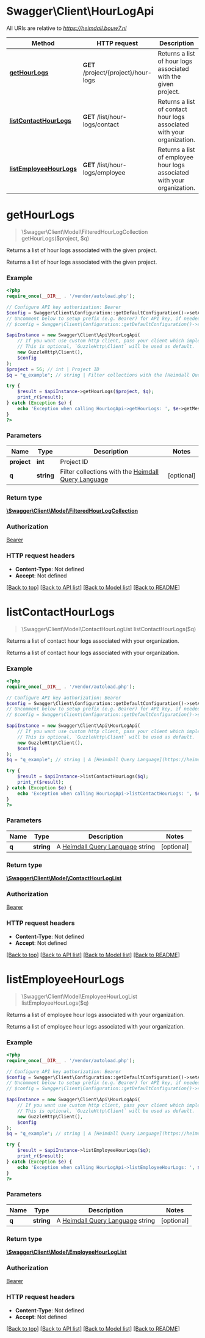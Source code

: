 # Swagger\Client\HourLogApi

All URIs are relative to *https://heimdall.bouw7.nl*

Method | HTTP request | Description
------------- | ------------- | -------------
[**getHourLogs**](HourLogApi.md#getHourLogs) | **GET** /project/{project}/hour-logs | Returns a list of hour logs associated with the given project.
[**listContactHourLogs**](HourLogApi.md#listContactHourLogs) | **GET** /list/hour-logs/contact | Returns a list of contact hour logs associated with your organization.
[**listEmployeeHourLogs**](HourLogApi.md#listEmployeeHourLogs) | **GET** /list/hour-logs/employee | Returns a list of employee hour logs associated with your organization.


# **getHourLogs**
> \Swagger\Client\Model\FilteredHourLogCollection getHourLogs($project, $q)

Returns a list of hour logs associated with the given project.

Returns a list of hour logs associated with the given project.

### Example
```php
<?php
require_once(__DIR__ . '/vendor/autoload.php');

// Configure API key authorization: Bearer
$config = Swagger\Client\Configuration::getDefaultConfiguration()->setApiKey('Authorization', 'YOUR_API_KEY');
// Uncomment below to setup prefix (e.g. Bearer) for API key, if needed
// $config = Swagger\Client\Configuration::getDefaultConfiguration()->setApiKeyPrefix('Authorization', 'Bearer');

$apiInstance = new Swagger\Client\Api\HourLogApi(
    // If you want use custom http client, pass your client which implements `GuzzleHttp\ClientInterface`.
    // This is optional, `GuzzleHttp\Client` will be used as default.
    new GuzzleHttp\Client(),
    $config
);
$project = 56; // int | Project ID
$q = "q_example"; // string | Filter collections with the [Heimdall Query Language](https://heimdall.bouw7.nl/docs/query-language)

try {
    $result = $apiInstance->getHourLogs($project, $q);
    print_r($result);
} catch (Exception $e) {
    echo 'Exception when calling HourLogApi->getHourLogs: ', $e->getMessage(), PHP_EOL;
}
?>
```

### Parameters

Name | Type | Description  | Notes
------------- | ------------- | ------------- | -------------
 **project** | **int**| Project ID |
 **q** | **string**| Filter collections with the [Heimdall Query Language](https://heimdall.bouw7.nl/docs/query-language) | [optional]

### Return type

[**\Swagger\Client\Model\FilteredHourLogCollection**](../Model/FilteredHourLogCollection.md)

### Authorization

[Bearer](../../README.md#Bearer)

### HTTP request headers

 - **Content-Type**: Not defined
 - **Accept**: Not defined

[[Back to top]](#) [[Back to API list]](../../README.md#documentation-for-api-endpoints) [[Back to Model list]](../../README.md#documentation-for-models) [[Back to README]](../../README.md)

# **listContactHourLogs**
> \Swagger\Client\Model\ContactHourLogList listContactHourLogs($q)

Returns a list of contact hour logs associated with your organization.

Returns a list of contact hour logs associated with your organization.

### Example
```php
<?php
require_once(__DIR__ . '/vendor/autoload.php');

// Configure API key authorization: Bearer
$config = Swagger\Client\Configuration::getDefaultConfiguration()->setApiKey('Authorization', 'YOUR_API_KEY');
// Uncomment below to setup prefix (e.g. Bearer) for API key, if needed
// $config = Swagger\Client\Configuration::getDefaultConfiguration()->setApiKeyPrefix('Authorization', 'Bearer');

$apiInstance = new Swagger\Client\Api\HourLogApi(
    // If you want use custom http client, pass your client which implements `GuzzleHttp\ClientInterface`.
    // This is optional, `GuzzleHttp\Client` will be used as default.
    new GuzzleHttp\Client(),
    $config
);
$q = "q_example"; // string | A [Heimdall Query Language](https://heimdall.bouw7.nl/docs/query-language) string

try {
    $result = $apiInstance->listContactHourLogs($q);
    print_r($result);
} catch (Exception $e) {
    echo 'Exception when calling HourLogApi->listContactHourLogs: ', $e->getMessage(), PHP_EOL;
}
?>
```

### Parameters

Name | Type | Description  | Notes
------------- | ------------- | ------------- | -------------
 **q** | **string**| A [Heimdall Query Language](https://heimdall.bouw7.nl/docs/query-language) string | [optional]

### Return type

[**\Swagger\Client\Model\ContactHourLogList**](../Model/ContactHourLogList.md)

### Authorization

[Bearer](../../README.md#Bearer)

### HTTP request headers

 - **Content-Type**: Not defined
 - **Accept**: Not defined

[[Back to top]](#) [[Back to API list]](../../README.md#documentation-for-api-endpoints) [[Back to Model list]](../../README.md#documentation-for-models) [[Back to README]](../../README.md)

# **listEmployeeHourLogs**
> \Swagger\Client\Model\EmployeeHourLogList listEmployeeHourLogs($q)

Returns a list of employee hour logs associated with your organization.

Returns a list of employee hour logs associated with your organization.

### Example
```php
<?php
require_once(__DIR__ . '/vendor/autoload.php');

// Configure API key authorization: Bearer
$config = Swagger\Client\Configuration::getDefaultConfiguration()->setApiKey('Authorization', 'YOUR_API_KEY');
// Uncomment below to setup prefix (e.g. Bearer) for API key, if needed
// $config = Swagger\Client\Configuration::getDefaultConfiguration()->setApiKeyPrefix('Authorization', 'Bearer');

$apiInstance = new Swagger\Client\Api\HourLogApi(
    // If you want use custom http client, pass your client which implements `GuzzleHttp\ClientInterface`.
    // This is optional, `GuzzleHttp\Client` will be used as default.
    new GuzzleHttp\Client(),
    $config
);
$q = "q_example"; // string | A [Heimdall Query Language](https://heimdall.bouw7.nl/docs/query-language) string

try {
    $result = $apiInstance->listEmployeeHourLogs($q);
    print_r($result);
} catch (Exception $e) {
    echo 'Exception when calling HourLogApi->listEmployeeHourLogs: ', $e->getMessage(), PHP_EOL;
}
?>
```

### Parameters

Name | Type | Description  | Notes
------------- | ------------- | ------------- | -------------
 **q** | **string**| A [Heimdall Query Language](https://heimdall.bouw7.nl/docs/query-language) string | [optional]

### Return type

[**\Swagger\Client\Model\EmployeeHourLogList**](../Model/EmployeeHourLogList.md)

### Authorization

[Bearer](../../README.md#Bearer)

### HTTP request headers

 - **Content-Type**: Not defined
 - **Accept**: Not defined

[[Back to top]](#) [[Back to API list]](../../README.md#documentation-for-api-endpoints) [[Back to Model list]](../../README.md#documentation-for-models) [[Back to README]](../../README.md)

